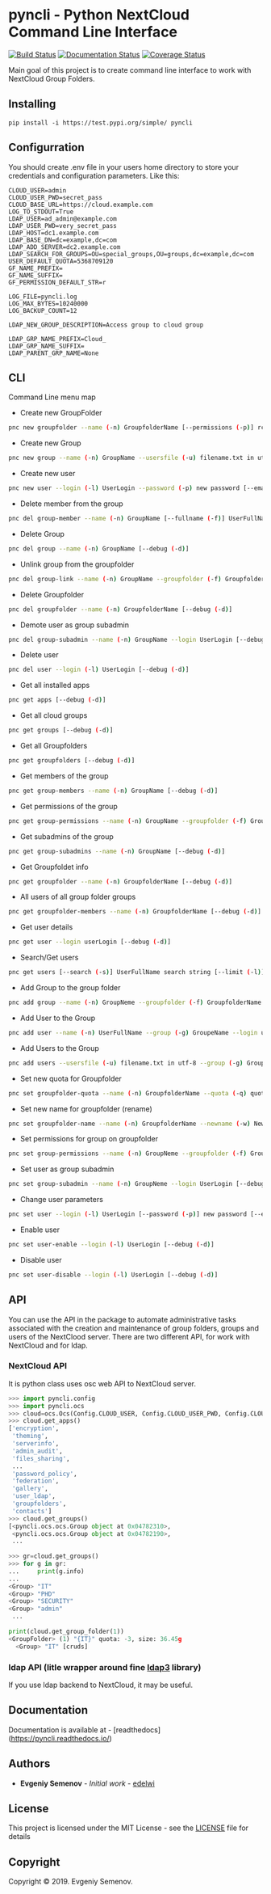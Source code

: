 # pyncli - Python NextCloud Command Line Interface

[![Build Status](https://travis-ci.org/edelwi/pyncli.svg?branch=master)](https://travis-ci.org/edelwi/pyncli) [![Documentation Status](https://readthedocs.org/projects/pyncli/badge/?version=latest)](https://pyncli.readthedocs.io/en/latest/?badge=latest) [![Coverage Status][coverage-image]][coverage-url]

Main goal of this project is to create command line interface to work with NextCloud Group Folders.


## Installing


```
pip install -i https://test.pypi.org/simple/ pyncli
```

## Configurration

You should create .env file in your users home directory to store your credentials and configuration parameters.
Like this:

```
CLOUD_USER=admin
CLOUD_USER_PWD=secret_pass
CLOUD_BASE_URL=https://cloud.example.com
LOG_TO_STDOUT=True
LDAP_USER=ad_admin@example.com
LDAP_USER_PWD=very_secret_pass
LDAP_HOST=dc1.example.com
LDAP_BASE_DN=dc=example,dc=com
LDAP_ADD_SERVER=dc2.example.com
LDAP_SEARCH_FOR_GROUPS=OU=special_groups,OU=groups,dc=example,dc=com
USER_DEFAULT_QUOTA=5368709120
GF_NAME_PREFIX=
GF_NAME_SUFFIX=
GF_PERMISSION_DEFAULT_STR=r
 
LOG_FILE=pyncli.log
LOG_MAX_BYTES=10240000
LOG_BACKUP_COUNT=12
  
LDAP_NEW_GROUP_DESCRIPTION=Access group to cloud group

LDAP_GRP_NAME_PREFIX=Cloud_
LDAP_GRP_NAME_SUFFIX=
LDAP_PARENT_GRP_NAME=None  
```


## CLI

Command Line menu map

* Create new GroupFolder
```sh
pnc new groupfolder --name (-n) GroupfolderName [--permissions (-p)] rcudsa (default r) [--quota (-q)] (default 5g) --usersfile (-u) filename.txt in utf-8 [--debug (-d)]
```
* Create new Group
```sh
pnc new group --name (-n) GroupName --usersfile (-u) filename.txt in utf-8 [--debug (-d)]
```
* Create new user
```sh
pnc new user --login (-l) UserLogin --password (-p) new password [--email (-e)] email [--displayname (-i)] display name [--quota (-q)] quota [--phone (-m)] phone [--address (-a)] address [--website (-w)] website [--twitter (-t)] twitter [--group (-g)] Group name [--debug (-d)]
```

* Delete member from the group
```sh
pnc del group-member --name (-n) GroupName [--fullname (-f)] UserFullName [--login] UserLogin [--debug (-d)]
```
* Delete Group
```sh
pnc del group --name (-n) GroupName [--debug (-d)]
```
* Unlink group from the groupfolder
```sh
pnc del group-link --name (-n) GroupName --groupfolder (-f) GroupfolderName [--debug (-d)]
```
* Delete Groupfolder
```sh
pnc del groupfolder --name (-n) GroupfolderName [--debug (-d)]
```
* Demote user as group subadmin
```sh
pnc del group-subadmin --name (-n) GroupName --login UserLogin [--debug (-d)]
```
* Delete user
```sh
pnc del user --login (-l) UserLogin [--debug (-d)]
```

* Get all installed apps
```sh
pnc get apps [--debug (-d)]
```
* Get all cloud groups
```sh
pnc get groups [--debug (-d)]
```
* Get all Groupfolders
```sh
pnc get groupfolders [--debug (-d)]
```
* Get members of the group
```sh
pnc get group-members --name (-n) GroupName [--debug (-d)]
```
* Get permissions of the group
```sh
pnc get group-permissions --name (-n) GroupName --groupfolder (-f) GroupfolderName [--debug (-d)]
```
* Get subadmins of the group
```sh
pnc get group-subadmins --name (-n) GroupName [--debug (-d)]
```
* Get Groupfoldet info
```sh
pnc get groupfolder --name (-n) GroupfolderName [--debug (-d)]
```
* All users of all group folder groups
```sh
pnc get groupfolder-members --name (-n) GroupfolderName [--debug (-d)]
```
* Get user details
```sh
pnc get user --login userLogin [--debug (-d)]
```
* Search/Get users
```sh
pnc get users [--search (-s)] UserFullName search string [--limit (-l)] rows count [--offset (-o)] offset from begin [--debug (-d)]
```

* Add Group to the group  folder
```sh
pnc add group --name (-n) GroupNeme --groupfolder (-f) GroupfolderName [--permissions (-p)] rcudsa (default r)   [--debug (-d)]
```
* Add User to the Group
```sh
pnc add user --name (-n) UserFullName --group (-g) GroupeName --login userLogin   [--debug (-d)]
```
* Add Users to the Group
```sh
pnc add users --usersfile (-u) filename.txt in utf-8 --group (-g) GroupeName     [--debug (-d)]
```

* Set new quota for Groupfolder
```sh
pnc set groupfolder-quota --name (-n) GroupfolderName --quota (-q) quota in bytes  [--debug (-d)]
```
* Set new name for groupfolder (rename)
```sh
pnc set groupfolder-name --name (-n) GroupfolderName --newname (-w) NewFolderName  [--debug (-d)]
```
* Set permissions for group on groupfolder
```sh
pnc set group-permissions --name (-n) GroupNeme --groupfolder (-f) GroupfolderName [--permissions (-p)] rcudsa (default r)   [--debug (-d)]
```
* Set user as group subadmin
```sh
pnc set group-subadmin --name (-n) GroupNeme --login UserLogin [--debug (-d)]
```
* Change user parameters
```sh
pnc set user --login (-l) UserLogin [--password (-p)] new password [--email (-e)] email [--displayname (-i)] display name [--quota (-q)] quota [--phone (-m)] phone [--address (-a)] address [--website (-w)] website [--twitter (-t)] twitter [--debug (-d)]
```
* Enable user
```sh
pnc set user-enable --login (-l) UserLogin [--debug (-d)]
```
* Disable user
```sh
pnc set user-disable --login (-l) UserLogin [--debug (-d)]
```

## API
You can use the API in the package to automate administrative tasks associated with the creation and maintenance of group folders, groups and users of the NextClood server.
There are two different API, for work with NextCloud and for ldap.
### NextCloud API
It is python class uses osc web API to NextCloud server.
```python
>>> import pyncli.config
>>> import pyncli.ocs
>>> cloud=ocs.Ocs(Config.CLOUD_USER, Config.CLOUD_USER_PWD, Config.CLOUD_BASE_URL)
>>> cloud.get_apps()
['encryption',
 'theming',
 'serverinfo',
 'admin_audit',
 'files_sharing',
 ...
 'password_policy',
 'federation',
 'gallery',
 'user_ldap',
 'groupfolders', 
 'contacts']
>>> cloud.get_groups()
[<pyncli.ocs.ocs.Group object at 0x04782310>,
 <pyncli.ocs.ocs.Group object at 0x04782190>,
 ...
 
>>> gr=cloud.get_groups()
>>> for g in gr: 
...     print(g.info)
...     
<Group> "IT"
<Group> "PHD"
<Group> "SECURITY"
<Group> "admin"
 ...
 
print(cloud.get_group_folder(1))
<GroupFolder> (1) "{IT}" quota: -3, size: 36.45g
  <Group> "IT" [cruds] 
```

### ldap API (litle wrapper around fine [ldap3](https://pypi.org/project/ldap3/) library)
If you use ldap backend to NextCloud, it may be useful.


## Documentation

Documentation is available at - [readthedocs] (https://pyncli.readthedocs.io/)


## Authors

* **Evgeniy Semenov** - *Initial work* - [edelwi](https://github.com/edelwi/)


## License

This project is licensed under the MIT License - see the [LICENSE](LICENSE) file for details

## Copyright

Copyright © 2019. Evgeniy Semenov.

[coverage-image]: https://codecov.io/gh/edelwi/pyncli/branch/master/graph/badge.svg
[coverage-url]: https://codecov.io/gh/edelwi/pyncli